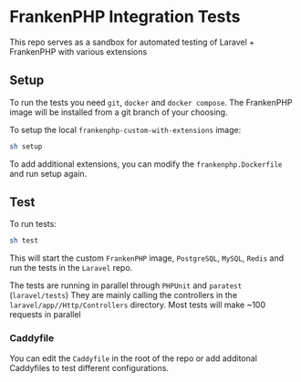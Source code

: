 # FrankenPHP Integration Tests

This repo serves as a sandbox for automated testing of Laravel + FrankenPHP with various extensions

## Setup

To run the tests you need `git`, `docker` and `docker compose`.
The FrankenPHP image will be installed from a git branch of your choosing.

To setup the local `frankenphp-custom-with-extensions` image:

```bash
sh setup
```

To add additional extensions, you can modify the `frankenphp.Dockerfile` and run setup again.

## Test

To run tests:

```bash
sh test
```

This will start the custom `FrankenPHP` image, `PostgreSQL`, `MySQL`, `Redis` and run the tests
in the `Laravel` repo.

The tests are running in parallel through `PHPUnit` and `paratest` (`laravel/tests`)
They are mainly calling the controllers in the `laravel/app//Http/Controllers` directory.
Most tests will make ~100 requests in parallel

### Caddyfile

You can edit the `Caddyfile` in the root of the repo or add additonal Caddyfiles to test
different configurations.
